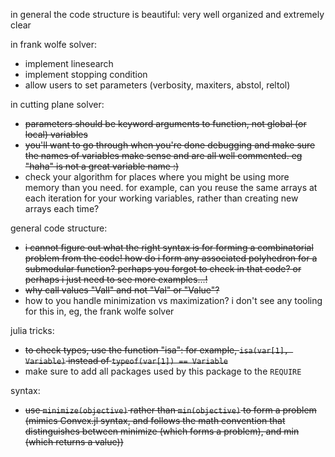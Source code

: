 in general the code structure is beautiful: very well organized and extremely clear

in frank wolfe solver:

* implement linesearch
* implement stopping condition
* allow users to set parameters (verbosity, maxiters, abstol, reltol)

in cutting plane solver:

* ~~parameters should be keyword arguments to function, not global (or local) variables~~
* ~~you'll want to go through when you're done debugging and make sure the names of variables make sense and are all well commented. eg "haha" is not a great variable name :)~~
* check your algorithm for places where you might be using more memory than you need. for example, can you reuse the same arrays at each iteration for your working variables, rather than creating new arrays each time?

general code structure:

* ~~i cannot figure out what the right syntax is for forming a combinatorial problem from the code! how do i form any associated polyhedron for a submodular function? perhaps you forgot to check in that code? or perhaps i just need to see more examples...!~~
* ~~why call values "Vall" and not "Val" or "Value"?~~
* how to you handle minimization vs maximization? i don't see any tooling for this in, eg, the frank wolfe solver

julia tricks:

* ~~to check types, use the function "isa": for example,
    `isa(var[1], Variable)` instead of `typeof(var[1]) == Variable`~~
* make sure to add all packages used by this package to the `REQUIRE`

syntax:

* ~~use `minimize(objective)` rather than `min(objective)` to form a problem (mimics Convex.jl syntax, and follows the math convention that distinguishes between minimize (which forms a problem), and min (which returns a value))~~
